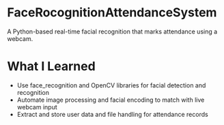 # FaceRocognitionAttendanceSystem

A Python-based real-time facial recognition that marks attendance using a webcam.

# What I Learned

* Use face_recognition and OpenCV libraries for facial detection and recognition
* Automate image processing and facial encoding to match with live webcam input
* Extract and store user data and file handling for attendance records
